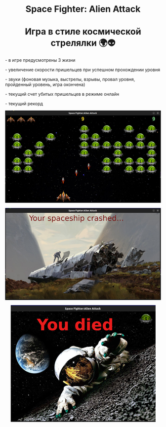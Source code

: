 <h1 align="center"> Space Fighter: Alien Attack </h1> 
<h1 align="center"> Игра в стиле космической стрелялки 🌍👽</h1>
<p>- в игре предусмотрены 3 жизни</p>
<p>- увеличение скорости пришельцев при успешном прохождении уровня</p>
<p>- звуки (фоновая музыка, выстрелы, взрывы, провал уровня, пройденный уровень, игра окончена)</p>
<p>- текущий счет убитых пришельцев в режиме онлайн</p>
<p>- текущий рекорд </p>

<p align="center"><img alt="game window" src="screenshots/game.png" /></p>
<p align="center"><img alt="failed" src="screenshots/level_failed.png"/></p>
<p align="center"><img alt="died" src="screenshots/died.png"/></p>



